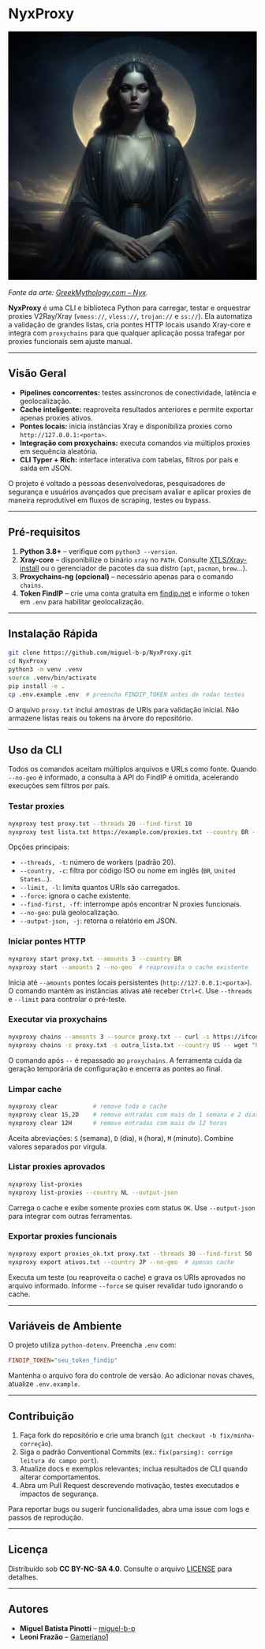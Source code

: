 # NyxProxy

![Ilustração inspirada em Nyx](./nyx.png)
<br>

*Fonte da arte: [GreekMythology.com – Nyx](https://www.greekmythology.com/Other_Gods/Nyx/nyx.html).*

**NyxProxy** é uma CLI e biblioteca Python para carregar, testar e orquestrar proxies V2Ray/Xray
(`vmess://`, `vless://`, `trojan://` e `ss://`). Ela automatiza a validação de grandes listas,
cria pontes HTTP locais usando Xray-core e integra com `proxychains` para que qualquer aplicação
possa trafegar por proxies funcionais sem ajuste manual.

---

## Visão Geral

- **Pipelines concorrentes:** testes assíncronos de conectividade, latência e geolocalização.
- **Cache inteligente:** reaproveita resultados anteriores e permite exportar apenas proxies ativos.
- **Pontes locais:** inicia instâncias Xray e disponibiliza proxies como `http://127.0.0.1:<porta>`.
- **Integração com proxychains:** executa comandos via múltiplos proxies em sequência aleatória.
- **CLI Typer + Rich:** interface interativa com tabelas, filtros por país e saída em JSON.

O projeto é voltado a pessoas desenvolvedoras, pesquisadores de segurança e usuários avançados que
precisam avaliar e aplicar proxies de maneira reprodutível em fluxos de scraping, testes ou bypass.

---

## Pré-requisitos

1. **Python 3.8+** – verifique com `python3 --version`.
2. **Xray-core** – disponibilize o binário `xray` no `PATH`. Consulte
   [XTLS/Xray-install](https://github.com/XTLS/Xray-install) ou o gerenciador de pacotes da sua
   distro (`apt`, `pacman`, `brew`...).
3. **Proxychains-ng (opcional)** – necessário apenas para o comando `chains`.
4. **Token FindIP** – crie uma conta gratuita em [findip.net](https://findip.net/) e informe o
   token em `.env` para habilitar geolocalização.

---

## Instalação Rápida

```bash
git clone https://github.com/miguel-b-p/NyxProxy.git
cd NyxProxy
python3 -m venv .venv
source .venv/bin/activate
pip install -e .
cp .env.example .env  # preencha FINDIP_TOKEN antes de rodar testes
```

O arquivo `proxy.txt` inclui amostras de URIs para validação inicial. Não armazene listas reais ou
tokens na árvore do repositório.

---

## Uso da CLI

Todos os comandos aceitam múltiplos arquivos e URLs como fonte. Quando `--no-geo` é informado, a
consulta à API do FindIP é omitida, acelerando execuções sem filtros por país.

### Testar proxies

```bash
nyxproxy test proxy.txt --threads 20 --find-first 10
nyxproxy test lista.txt https://example.com/proxies.txt --country BR --output-json
```

Opções principais:

- `--threads, -t`: número de workers (padrão 20).
- `--country, -c`: filtra por código ISO ou nome em inglês (`BR`, `United States`...).
- `--limit, -l`: limita quantos URIs são carregados.
- `--force`: ignora o cache existente.
- `--find-first, -ff`: interrompe após encontrar N proxies funcionais.
- `--no-geo`: pula geolocalização.
- `--output-json, -j`: retorna o relatório em JSON.

### Iniciar pontes HTTP

```bash
nyxproxy start proxy.txt --amounts 3 --country BR
nyxproxy start --amounts 2 --no-geo  # reaproveita o cache existente
```

Inicia até `--amounts` pontes locais persistentes (`http://127.0.0.1:<porta>`). O comando mantém as
instâncias ativas até receber `Ctrl+C`. Use `--threads` e `--limit` para controlar o pré-teste.

### Executar via proxychains

```bash
nyxproxy chains --amounts 3 --source proxy.txt -- curl -s https://ifconfig.me
nyxproxy chains -s proxy.txt -s outra_lista.txt --country US -- wget "https://example.com/file"
```

O comando após `--` é repassado ao `proxychains`. A ferramenta cuida da geração temporária de
configuração e encerra as pontes ao final.

### Limpar cache

```bash
nyxproxy clear          # remove todo o cache
nyxproxy clear 1S,2D    # remove entradas com mais de 1 semana e 2 dias
nyxproxy clear 12H      # remove entradas com mais de 12 horas
```

Aceita abreviações: `S` (semana), `D` (dia), `H` (hora), `M` (minuto). Combine valores separados
por vírgula.

### Listar proxies aprovados

```bash
nyxproxy list-proxies
nyxproxy list-proxies --country NL --output-json
```

Carrega o cache e exibe somente proxies com status `OK`. Use `--output-json` para integrar com
outras ferramentas.

### Exportar proxies funcionais

```bash
nyxproxy export proxies_ok.txt proxy.txt --threads 30 --find-first 50
nyxproxy export ativos.txt --country JP --no-geo  # apenas cache
```

Executa um teste (ou reaproveita o cache) e grava os URIs aprovados no arquivo informado. Informe
`--force` se quiser revalidar tudo ignorando o cache.

---

## Variáveis de Ambiente

O projeto utiliza `python-dotenv`. Preencha `.env` com:

```ini
FINDIP_TOKEN="seu_token_findip"
```

Mantenha o arquivo fora do controle de versão. Ao adicionar novas chaves, atualize `.env.example`.

---

## Contribuição

1. Faça fork do repositório e crie uma branch (`git checkout -b fix/minha-correção`).
2. Siga o padrão Conventional Commits (ex.: `fix(parsing): corrige leitura do campo port`).
3. Atualize docs e exemplos relevantes; inclua resultados de CLI quando alterar comportamentos.
4. Abra um Pull Request descrevendo motivação, testes executados e impactos de segurança.

Para reportar bugs ou sugerir funcionalidades, abra uma issue com logs e passos de reprodução.

---

## Licença

Distribuído sob **CC BY-NC-SA 4.0**. Consulte o arquivo [LICENSE](LICENSE) para detalhes.

---

## Autores

- **Miguel Batista Pinotti** – [miguel-b-p](https://github.com/miguel-b-p)
- **Leoni Frazão** – [Gameriano1](https://github.com/Gameriano1)
